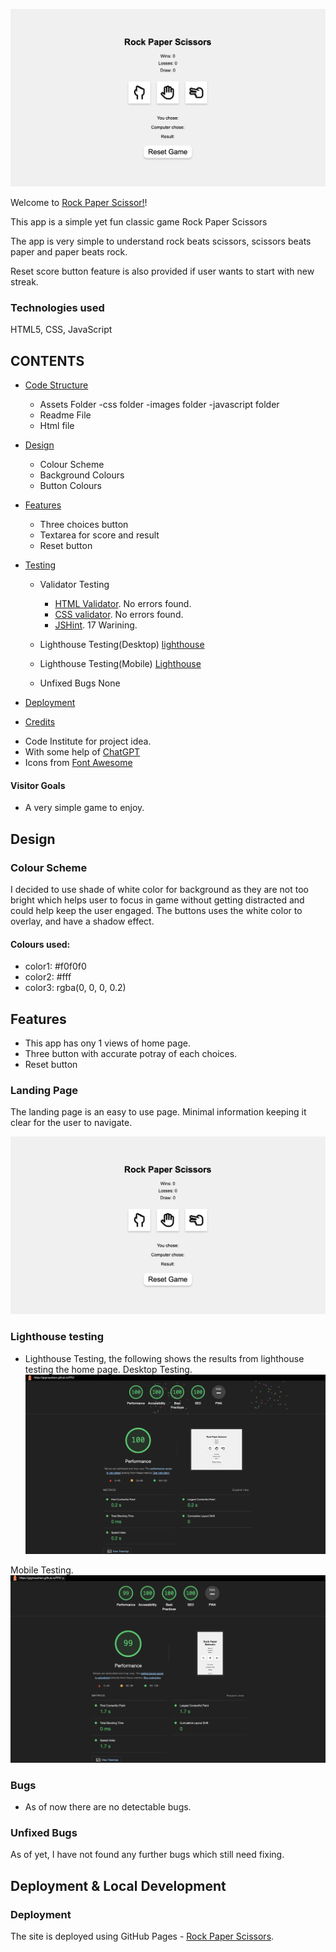 ![Page Logo](assets/images/home.png)

Welcome to [Rock Paper Scissor!](https://grgmausham.github.io/PP2/)!

This app is a simple yet fun classic game Rock Paper Scissors

The app is very simple to understand rock beats scissors, scissors beats paper and paper beats rock.

Reset score button feature is also provided if user wants to start with new streak.

### Technologies used
HTML5, CSS, JavaScript

## CONTENTS
* [Code Structure](#code-structure)
    - Assets Folder
          -css folder
           -images folder
            -javascript folder
    - Readme File
    - Html file

* [Design](#design)
    - Colour Scheme
    - Background Colours
    - Button Colours

* [Features](#features)
    - Three choices button
    - Textarea for score and result
    - Reset button 

* [Testing](#testing)
    - Validator Testing
        - [HTML Validator](https://validator.w3.org/). No errors found.
        - [CSS validator](https://jigsaw.w3.org/css-validator/). No errors found.
        - [JSHint](https://jshint.com/). 17 Warining.
    
    - Lighthouse Testing(Desktop)
    [lighthouse](assets/images/desktoplighthouse.png)

    - Lighthouse Testing(Mobile)
      [Lighthouse](assets/images/mobilelighthouse.png)
      
    - Unfixed Bugs
      None

* [Deployment](https://grgmausham.github.io/PP2/)

* [Credits](#credits)
 - Code Institute for project idea.
 - With some help of [ChatGPT](https://chatgpt.com/)
 - Icons from [Font Awesome](https://fontawesome.com/)

#### Visitor Goals
- A very simple game to enjoy.

## Design
### Colour Scheme
I decided to use shade of white color for background as they are not too bright which helps user to focus in game without getting distracted and could help keep the user engaged. The buttons uses the white color to overlay, and have a shadow effect.

#### Colours used:
- color1: #f0f0f0
- color2: #fff
- color3: rgba(0, 0, 0, 0.2)

## Features
 - This app has ony 1 views of home page.
 - Three button with accurate potray of each choices.
 - Reset button 
### Landing Page

The landing page is an easy to use page. Minimal information keeping it clear for the user to navigate.

![Home Page](assets/images/home.png)

### Lighthouse testing
- Lighthouse Testing, the following shows the results from lighthouse testing the home page.
Desktop Testing.
![Desktop Testing](assets/images/desktoplighthouse.png)

Mobile Testing.
![Mobile Testing](assets/images/mobilelighthouse.png)


### Bugs
- As of now there are no detectable bugs.

### Unfixed Bugs
As of yet, I have not found any further bugs which still need fixing.

## Deployment & Local Development

### Deployment

The site is deployed using GitHub Pages - [Rock Paper Scissors](https://grgmausham.github.io/PP2/).
